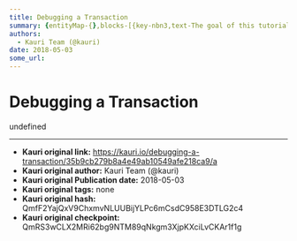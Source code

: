 ```yaml
---
title: Debugging a Transaction
summary: {entityMap-{},blocks-[{key-nbn3,text-The goal of this tutorial is to explain how to debug transaction using Remix.,type-unstyled,depth-0,inlineStyleRanges-,entityRanges-,data-{}},{key-9ic67,text-,type-unstyled,depth-0,inlineStyleRanges-,entityRanges-,data-{}},{key-128sl,text-Start debugging,type-unstyled,depth-0,inlineStyleRanges-[{offset-0,length-15,style-BOLD],entityRanges-,data-{}},{key-aib9u,text-,type-unstyled,depth-0,inlineStyleRanges-,entityRanges-,data-{}},{key-6c22d,text-There are two d
authors:
  - Kauri Team (@kauri)
date: 2018-05-03
some_url: 
---
```


# Debugging a Transaction


undefined


---

- **Kauri original link:** https://kauri.io/debugging-a-transaction/35b9cb279b8a4e49ab10549afe218ca9/a
- **Kauri original author:** Kauri Team (@kauri)
- **Kauri original Publication date:** 2018-05-03
- **Kauri original tags:** none
- **Kauri original hash:** QmfF2YajQxV9ChxmvNLUUBijYLPc6mCsdC958E3DTLG2c4
- **Kauri original checkpoint:** QmRS3wCLX2MRi62bg9NTM89qNkgm3XjpKXciLvCKAr1f1g



